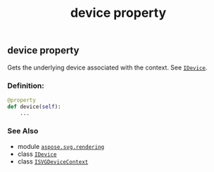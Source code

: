 ﻿---
title: device property
second_title: Aspose.SVG for Python via .NET API References
description: 
type: docs
weight: 40
url: /python-net/aspose.svg.rendering/isvgdevicecontext/device/
is_root: false
---

## device property


Gets the underlying device associated with the context. See [`IDevice`](/svg/python-net/aspose.svg.rendering/idevice).
### Definition:
```python
@property
def device(self):
    ...
```

### See Also
* module [`aspose.svg.rendering`](../../)
* class [`IDevice`](/svg/python-net/aspose.svg.rendering/idevice)
* class [`ISVGDeviceContext`](/svg/python-net/aspose.svg.rendering/isvgdevicecontext)
